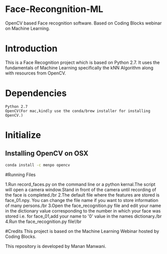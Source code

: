 # Face-Recongnition-ML
OpenCV based Face recognition software. Based on Coding Blocks webinar on Machine Learning.

# Introduction

This is a Face Recognition project which is based on Python 2.7. It uses the fundamentals of Machine Learning specifically the kNN Algorithm along with resources from OpenCV.

# Dependencies
    Python 2.7
    OpenCV(For mac,kindly use the conda/brew installer for installing OpenCV.)

# Initialize
   
## Installing OpenCV on OSX

```sh
conda install -c menpo opencv
```

#Running Files

1.Run record_faces.py on the command line or a python kernal.The script will open a camera window.Stand in front of the camera until recording of the face is completed./br
2.The default file where the features are stored is face_01.npy. You can change the file name if you want to store information of many persons./br
3.Open the face_recognition.py file and edit your name in the dictionary value corresponding to the number in which your face was stored i.e. for face_01,add your name to '0' value in the names dictionary./br
4.Run the face_recognition.py file!/br

#Credits
This project is based on the Machine Learning Webinar hosted by Coding Blocks.

This repository is developed by Manan Manwani.


